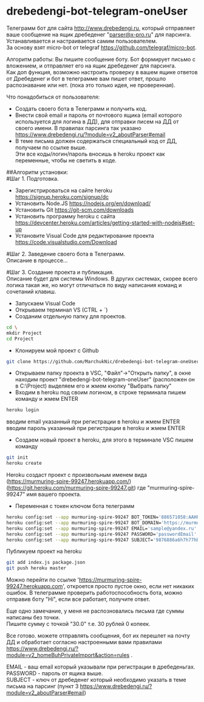 # drebedengi-bot-telegram-oneUser
Телеграмм бот для сайта http://www.drebedengi.ru, который отправляет ваше сообщение на ящик дребеденег "parser@x-pro.ru" для парсинга.  
Устанавливается и настраивается самим пользователем.  
За основу взят micro-bot от telegraf https://github.com/telegraf/micro-bot.  

Алгоритм работы: Вы пишите сообщение боту. Бот формирует письмо с вложением, и отправляет его на ящик дребеденег для парсинга.  
Как доп функция, возможно настроить проверку в вашем ящике ответов от Дребеденег и бот в телеграмме вам пишет ответ, прошло распознавание или нет. (пока это только идея, не проверенная).  

Что понадобиться от пользователя:  
- Создать своего бота в Телеграмм и получить код.  
- Внести свой email и пароль от почтового ящика (email которого используется для логина в ДД), для отправки писем на ДД от своего имени. В правилах парсинга так указано https://www.drebedengi.ru/?module=v2_aboutParser#email  
- В теме письма должен содержаться специальный код от ДД, получаем по ссылке выше.  
Эти все коды/логин/пароль вносишь в heroku проект как переменные, чтобы не светить в коде.   
  
##Алгоритм установки:  
#Шаг 1. Подготовка.  
- Зарегистрироваться на сайте heroku https://signup.heroku.com/signup/dc  
- Установить Node.JS https://nodejs.org/en/download/  
- Установить Git https://git-scm.com/downloads  
- Установить программу heroku с сайта https://devcenter.heroku.com/articles/getting-started-with-nodejs#set-up  
- Установите Visual Code для редактирование проекта https://code.visualstudio.com/Download  

#Шаг 2. Заведение своего бота в Телеграмм.  
Описание в процессе...

#Шаг 3. Создание проекта и публикация.  
Описание будет для системы Windows. В других системах, скорее всего логика такая же, но могут отличаться по виду написания команд и сочетаний клавиш.  
- Запускаем Visual Code  
- Открываем терминал VS (CTRL + `)
- Созданим отдельную папку для проектов.
```bash
cd \
mkdir Project
cd Project
```  
- Клонируем мой проект с Github
```bash
git clone https://github.com/MarchukNic/drebedengi-bot-telegram-oneUser.git
```
- Открываем папку проекта в VSC, "Файл"->"Открыть папку", в окне находим проект "drebedengi-bot-telegram-oneUser" (расположен он в C:\Project\) выделяем его и жмем кнопку "Выбрать папку"  
- Входим в heroku под своим логином, в строке терминала пишем команду и жмем ENTER  
```bash
heroku login
```
вводим email указанный при регистрации в heroku и жмем ENTER  
вводим пароль указанный при регистрации в heroku и жмем ENTER   
- Создаем новый проект в heroku, для этого в терминале VSC пишем команду
```bash
git init
heroku create
```
Heroku создаст проект с произвольным именем вида (https://murmuring-spire-99247.herokuapp.com/) (https://git.heroku.com/murmuring-spire-99247.git) где "murmuring-spire-99247" имя вашего проекта.  
- Переменная с токен ключом бота телеграмм
```bash
heroku config:set --app murmuring-spire-99247 BOT_TOKEN='886571058:AAHPLRX7hEk8JkEYfYbVwrNzof0YoPt-qUxM'
heroku config:set --app murmuring-spire-99247 BOT_DOMAIN='https://murmuring-spire-99247.herokuapp.com'
heroku config:set --app murmuring-spire-99247 EMAIL='sample@yandex.ru'
heroku config:set --app murmuring-spire-99247 PASSWORD='passwordEmail'
heroku config:set --app murmuring-spire-99247 SUBJECT='9876886a6h7h77hb7g969967_39a9c672085202cf4237e05a73e916b3'
``` 
Публикуем проект на heroku
```bash
git add index.js package.json
git push heroku master
```
Можно перейти по ссылке 'https://murmuring-spire-99247.herokuapp.com', откроется просто пустое окно, если нет никаких ошибок.
В телеграмме проверить работоспособность бота, можно отправив боту "Hi", если все работает, получите ответ.

Еще одно замечание, у меня не распозновались письма где суммы написаны без точки.  
Пишите сумму с точкой "30.0" т.е. 30 рублей 0 копеек.  

Все готово. можете отправлять сообщения, бот их перешлет на почту ДД и обработает согласно настроенными вами правилами https://www.drebedengi.ru/?module=v2_homeBuhPrivateImport&action=rules .

EMAIL - ваш email который указывали при регистрации в дребеденьгах.  
PASSWORD - пароль от ящика выше.  
SUBJECT - ключ от дребеденег который необходимо указать в теме письма на парсинг (пункт 3 https://www.drebedengi.ru/?module=v2_aboutParser#email)  


